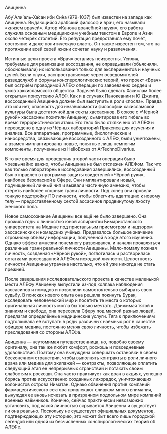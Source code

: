 Авиценна

Абу́ Али́ аль-Ха́сан ибн Си́на (979-1037) был известен на западе как Авиценна.
Выдающийся арабский философ и врач, его называли «князем врачей».
Автор «Канона врачебной науки», его работа служила основным медицинским учебным текстом в Европе и
Азии около четырёх столетий. Его репутация предоставила ему почёт,
состояние и даже политическую власть.
Он также известен тем, что на протяжении всей своей жизни сочетал науку и развлечения.

Истинные цели проекта «Врач» остались неизвестны.
Усилия, требуемые для реализации воссоздания, не оправдывали (объясняли. обосновывали)
их использования только для экспериментов и научных целей.
Были слухи, распространяемые через осведомителей
разведслужб и форумы консперологических теорий,
что проект «Врач» был остриём проводимой АЛЕФ операции по завоеванию
сердец и умов хаккисламского общества.
Задачей было сделать Хакислам более открытым присутсвию АЛЕФ.
Как и в случаях Панокеании и Ю Джинга, воссозданный Авиценна должен был выступить
в роли «посла». Правда это или нет, опасность для независимости философии
хакисламской культуры была достаточной для секты хассасинов.
В союзе с «Чёрной рукой» хассасины похитили Авиценну, сымитировав его гибель во
время террористической атаки.
Его тело было отключено от АЛЕФ и переведено в одну из
Чёрных лабораторий Праксиса для изучения и анализа.
Все аппаратные, программные, биологические и наносредства, связывающие
воссозданного с АЛЕФ, были уничтожены, а взамен имплантированы новые,
понятные лишь немногим компоненты, полученные из HelloBoxes от ArTechnoDivarius.

В то же время для проведения второй части операции было чрезвычайно важно,
чтобы Авиценна не был отслежен АЛЕФом.
Так что как только лабораторные исследования завершились, воссозданный
был отправлен в программу защиты свидетелей «Чёрной руки»,
наиболее безопасной в Сфере.
Они имплантировали новый, подчищенный личный чип и вызвали
частичную амнезию, чтобы стереть наиболее спорные грани личности.
Под конец они провели тонкую подстройку ПО личности, чтобы облегчить
адаптацию к новому телу — предоставленному сектой ассасинов продвинутому лхосту женского пола.

Новое самосознание Авиценны все ещё не было завершено.
Она прожила годы с личностью юной аспирантки Бимаристанского университета на Медине
под пристальным присмотром и надзором
хассасинских и номадских учёных.
Придавалось большое значение огромному объёму информации, полученной в
ходе этого изучения. Однако эффект амнезии понемногу развеивался,
и начали проявляться различные грани реальной личности Авиценны.
Мало-помалу ложная личность, созданная «Чёрной рукой», поглотилась и растворилась
остатками воссозданной АЛЕФом исходной личности.
Целостность личности Авиценны утрачена настолько, что ей уже никогда не стать прежней.

После завершения исследовательского проекта в качестве маленькой мести АЛЕФу
Авиценну выпустили из-под колпака наблюдения хассасинов и номадов и позволили самостоятельно
выбирать свою судьбу.
В поисках нового опыта она решила покинуть Бурак,
исследовать человеческий мир и посетить те места о которых оригинальная
личность могла бы только мечтать.
Движимая тягой к знаниям и свободе, она пересекла Сферу под маской разных людей,
предлагая определённые медицинские услуги.
Тяга к приключениям подтолкивала её вступать в ряды различных наёмных рот в качестве офицера медика,
постоянно меняя свою личность, чтобы избежать преследования со стороны АЛЕФа.

Авиценна — неутомимая путешественница, но, подобно своему оригиналу,
она так же любит комфорт, роскошь и повседневные удовольствия.
Поэтому она вынуждена совершать остановки в своём бесконечном странствии,
чтобы выполнять контракты в роли личного врача или медика для экипажей — 
контракты, позволяющие оплатить следующий этап ее непрерывных странствий и
потакать своим слабостям к роскоши.
Она часто практикует как врач в акциях, успешно борясь против искусственно
созданных лихорадок, уничтожающих колонистов острова Ниматан.
Однако обвинения против компаний фармацевтического сектора привлекают
слишком много внимания, вынуждая ее вновь исчезать в призрачном подпольном мире
компаний военных наёмников.
Конечно, сейчас практически невозможно установить,
под какой личностью скрывается Авиценна и существует ли она реально.
Поскольку не существует официальных документов, подтверждающих эту историю,
это может быт всего лишь городской легендой или одной из бесчисленных конспирологических теорий об АЛЕФе.
